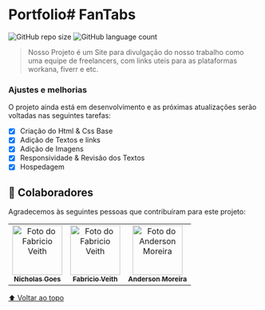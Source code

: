 # Portfolio# FanTabs

<!---Esses são exemplos. Veja https://shields.io para outras pessoas ou para personalizar este conjunto de escudos. Você pode querer incluir dependências, status do projeto e informações de licença aqui--->

![GitHub repo size](https://shields.io/github/repo-size/Nicholas-Goes/Portfolio-FanTabs?style=for-the-badge)
![GitHub language count](https://img.shields.io/github/languages/count/Nicholas-Goes/Portfolio-FanTabs?style=for-the-badge)

> Nosso Projeto é um Site para divulgação do nosso trabalho como uma equipe de freelancers, com links uteis para as plataformas workana, fiverr e etc.

### Ajustes e melhorias

O projeto ainda está em desenvolvimento e as próximas atualizações serão voltadas nas seguintes tarefas:

- [x] Criação do Html & Css Base
- [x] Adição de Textos e links
- [x] Adição de Imagens
- [x] Responsividade & Revisão dos Textos
- [x] Hospedagem

## 🤝 Colaboradores

Agradecemos às seguintes pessoas que contribuíram para este projeto:

<table>
  <tr>
  <td align="center">
      <a href="https://github.com/Nicholas-Goes">
        <img src="https://avatars3.githubusercontent.com/Nicholas-Goes" width="100px;" alt="Foto do Fabricio Veith"/><br>
        <sub>
          <b>Nicholas Goes</b>
        </sub>
      </a>
    </td>
    <td align="center">
      <a href="https://github.com/FabricioVeith">
        <img src="https://avatars3.githubusercontent.com/FabricioVeith" width="100px;" alt="Foto do Fabricio Veith"/><br>
        <sub>
          <b>Fabricio Veith</b>
        </sub>
      </a>
    </td>
    <td align="center">
      <a href="https://github.com/Anderson-Moreira">
        <img src="https://avatars3.githubusercontent.com/Anderson-Moreira" width="100px;" alt="Foto do Anderson Moreira"/><br>
        <sub>
          <b>Anderson Moreira</b>
        </sub>
      </a>
    </td>
  </tr>
</table>


[⬆ Voltar ao topo](#Site-Chrono-Trigger)<br>
